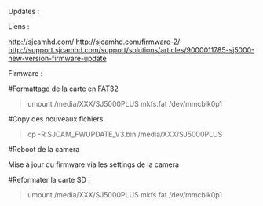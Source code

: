Updates :

Liens :

http://sjcamhd.com/
http://sjcamhd.com/firmware-2/
http://support.sjcamhd.com/support/solutions/articles/9000011785-sj5000-new-version-firmware-update

Firmware :

#Formattage de la carte en FAT32

> umount /media/XXX/SJ5000PLUS
> mkfs.fat /dev/mmcblk0p1

#Copy des nouveaux fichiers

> cp -R SJCAM_FWUPDATE_V3.bin /media/XXX/SJ5000PLUS

#Reboot de la camera

Mise à jour du firmware via les settings de la camera

#Reformater la carte SD :

> umount /media/XXX/SJ5000PLUS
> mkfs.fat /dev/mmcblk0p1
